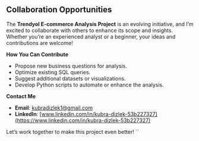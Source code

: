 ## Collaboration Opportunities

The **Trendyol E-commerce Analysis Project** is an evolving initiative, and I’m excited to collaborate with others to enhance its scope and insights. Whether you’re an experienced analyst or a beginner, your ideas and contributions are welcome!

**How You Can Contribute**
- Propose new business questions for analysis.
- Optimize existing SQL queries.
- Suggest additional datasets or visualizations.
- Develop Python scripts to automate or enhance the analysis.

**Contact Me**
- **Email**: [kubradizlek1@gmail.com](mailto:kubradizlek1@gmail.com)  
- **LinkedIn**: [www.linkedin.com/in/kubra-dizlek-53b227327](https://www.linkedin.com/in/kubra-dizlek-53b227327)

Let’s work together to make this project even better!
``
